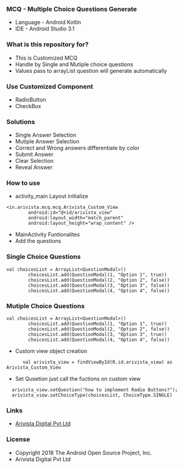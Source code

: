 ### MCQ - Multiple Choice Questions Generate ###

* Language - Android Kotlin
* IDE - Android Studio 3.1

### What is this repository for? ###

* This is Customized MCQ 
* Handle by Single and Mutiple choice questions
* Values pass to arrayList question will generate automatically

### Use Customized Component ###

* RadioButton
* CheckBox

### Solutions ###

* Single Answer Selection
* Mutiple Answer Selection
* Correct and Wrong answers differentiate by color
* Submit Answer
* Clear Selection
* Reveal Answer

### How to use ###

 * activity_main Layout initialize
 
```
<in.arivista.mcq.mcq.Arivista_Custom_View
        android:id="@+id/arivista_view"
        android:layout_width="match_parent"
        android:layout_height="wrap_content" />
```
* MainActivity Funtionalites
* Add the questions
### Single Choice Questions ###
```
val choicesList = ArrayList<QuestionModal>()
        choicesList.add(QuestionModal(1, "Option 1", true))
        choicesList.add(QuestionModal(2, "Option 2", false))
        choicesList.add(QuestionModal(3, "Option 3", false))
        choicesList.add(QuestionModal(4, "Option 4", false))
```
### Mutiple Choice Questions ###

```
val choicesList = ArrayList<QuestionModal>()
        choicesList.add(QuestionModal(1, "Option 1", true))
        choicesList.add(QuestionModal(2, "Option 2", false))
        choicesList.add(QuestionModal(3, "Option 3", true))
        choicesList.add(QuestionModal(4, "Option 4", false))
```

* Custom view object creation
```
      val arivista_view = findViewById(R.id.arivista_view) as Arivista_Custom_View
```

* Set Qusetion just call the fuctions on custom view 

```
  arivista_view.setQuestion("how to implement Radio Buttons?");
  arivista_view.setChoiceType(choicesList, ChoiceType.SINGLE)
```

### Links ###
* [Arivista Digital Pvt Ltd](https://www.arivistadigital.org/ "Arivista")

### License ###

* Copyright 2018 The Android Open Source Project, Inc.
* Arivista Digital Pvt Ltd
